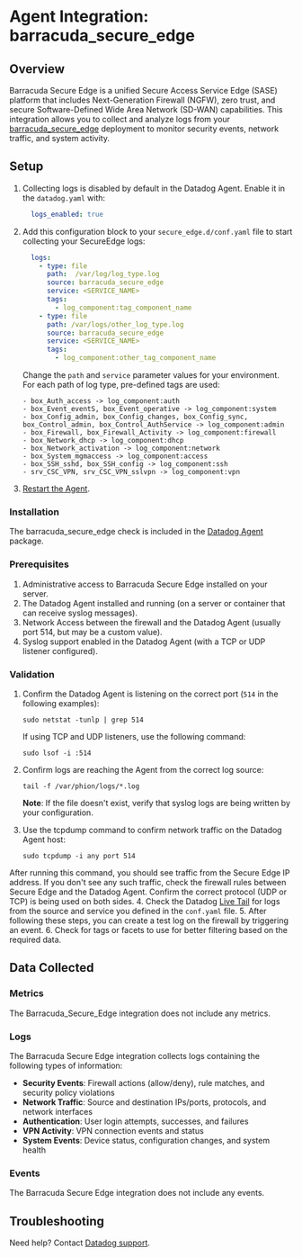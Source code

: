 # Agent Integration: barracuda_secure_edge

## Overview

Barracuda Secure Edge is a unified Secure Access Service Edge (SASE) platform that includes Next-Generation Firewall (NGFW), zero trust, and secure Software-Defined Wide Area Network (SD-WAN) capabilities. This integration allows you to collect and analyze logs from your [barracuda_secure_edge][4] deployment to monitor security events, network traffic, and system activity.

## Setup
1. Collecting logs is disabled by default in the Datadog Agent. Enable it in the `datadog.yaml` with:

    ```yaml
      logs_enabled: true
    ```
2. Add this configuration block to your `secure_edge.d/conf.yaml` file to start collecting your SecureEdge logs:

    ```yaml
      logs:
        - type: file
          path:  /var/log/log_type.log
          source: barracuda_secure_edge
          service: <SERVICE_NAME>
          tags:
            - log_component:tag_component_name
        - type: file
          path: /var/logs/other_log_type.log
          source: barracuda_secure_edge
          service: <SERVICE_NAME>
          tags:
            - log_component:other_tag_component_name
    ```

    Change the `path` and `service` parameter values for your environment. For each path of log type, pre-defined tags are used:

    ```
    - box_Auth_access -> log_component:auth
    - box_Event_eventS, box_Event_operative -> log_component:system
    - box_Config_admin, box_Config_changes, box_Config_sync, box_Control_admin, box_Control_AuthService -> log_component:admin
    - box_Firewall, box_Firewall_Activity -> log_component:firewall
    - box_Network_dhcp -> log_component:dhcp
    - box_Network_activation -> log_component:network
    - box_System_mgmaccess -> log_component:access
    - box_SSH_sshd, box_SSH_config -> log_component:ssh
    - srv_CSC_VPN, srv_CSC_VPN_sslvpn -> log_component:vpn   
    ```

3. [Restart the Agent][3].

### Installation

The barracuda_secure_edge check is included in the [Datadog Agent][2] package.

### Prerequisites

1. Administrative access to Barracuda Secure Edge installed on your server.
2. The Datadog Agent installed and running (on a server or container that can receive syslog messages).
3. Network Access between the firewall and the Datadog Agent (usually port 514, but may be a custom value).
4. Syslog support enabled in the Datadog Agent (with a TCP or UDP  listener configured).

### Validation

1. Confirm the Datadog Agent is listening on the correct port (`514` in the following examples):

    `sudo netstat -tunlp | grep 514`

    If using TCP and UDP listeners, use the following command:

    `sudo lsof -i :514`

2. Confirm logs are reaching the Agent from the correct log source:

    `tail -f /var/phion/logs/*.log`

    **Note**: If the file doesn't exist, verify that syslog logs are being written by your configuration.

3. Use the tcpdump command to confirm network traffic on the Datadog Agent host:

    `sudo tcpdump -i any port 514`

After running this command, you should see traffic from the Secure Edge IP address. If you don't see any such traffic, check the firewall rules between Secure Edge and the Datadog Agent. Confirm the correct protocol (UDP or TCP) is being used on both sides.
4. Check the Datadog [Live Tail][5] for logs from the source and service you defined in the `conf.yaml` file.
5. After following these steps, you can create a test log on the firewall by triggering an event.
6. Check for tags or facets to use for better filtering based on the required data.

## Data Collected

### Metrics

The Barracuda_Secure_Edge integration does not include any metrics.

### Logs
The Barracuda Secure Edge integration collects logs containing the following types of information:
- **Security Events**: Firewall actions (allow/deny), rule matches, and security policy violations
- **Network Traffic**: Source and destination IPs/ports, protocols, and network interfaces
- **Authentication**: User login attempts, successes, and failures
- **VPN Activity**: VPN connection events and status
- **System Events**: Device status, configuration changes, and system health

### Events
The Barracuda Secure Edge integration does not include any events.


## Troubleshooting

Need help? Contact [Datadog support][1].

[1]: https://docs.datadoghq.com/help/
[2]: /account/settings/agent/latest
[3]: https://docs.datadoghq.com/agent/guide/agent-commands/#start-stop-and-restart-the-agent
[4]: https://www.barracuda.com/products/network-protection/secureedge
[5]: /logs/livetail